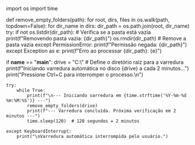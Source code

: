 import os
import time

def remove_empty_folders(path):
    for root, dirs, files in os.walk(path, topdown=False):
        for dir_name in dirs:
            dir_path = os.path.join(root, dir_name)
            try:
                if not os.listdir(dir_path):  # Verifica se a pasta está vazia
                    print(f"Removendo pasta vazia: {dir_path}")
                    os.rmdir(dir_path)  # Remove a pasta vazia
            except PermissionError:
                print(f"Permissão negada: {dir_path}")
            except Exception as e:
                print(f"Erro ao processar {dir_path}: {e}")

if __name__ == "__main__":
    drive = "C:\\"  # Define o diretório raiz para a varredura
    print(f"Iniciando varredura automática no disco {drive} a cada 2 minutos...")
    print("Pressione Ctrl+C para interromper o processo.\n")
    
    try:
        while True:
            print(f"\n--- Iniciando varredura em {time.strftime('%Y-%m-%d %H:%M:%S')} ---")
            remove_empty_folders(drive)
            print(f"--- Varredura concluída. Próxima verificação em 2 minutos ---")
            time.sleep(120)  # 120 segundos = 2 minutos
            
    except KeyboardInterrupt:
        print("\nVarredura automática interrompida pelo usuário.")
